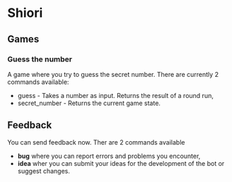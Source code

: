 # Shiori

## Games
### Guess the number
A game where you try to guess the secret number. 
There are currently 2 commands available:
* guess - Takes a number as input. Returns the result of a round run,
* secret_number - Returns the current game state.


## Feedback
You can send feedback now. Ther are 2 commands available
* **bug** where you can report errors and problems you encounter,
* **idea** wher you can submit your ideas for the development of the bot or suggest changes.